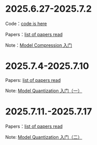 # 2025.6.27-2025.7.2

Code：[code is here](./first-week/code/)

Papers：[list of papers read](./first-week/papers/)

Note：[Model Compression 入门](https://www.yuque.com/active_sky/jqxx/ogs9p7gvo2fsr4br?singleDoc)

# 2025.7.4-2025.7.10

Papers: [list of papers read](./second-week/papers/)

Note: [Model Quantization 入门（一）](https://www.yuque.com/active_sky/jqxx/mgyk67yqumzl6h98)


# 2025.7.11.-2025.7.17

Papers：[list of papers read](./third-week/papers/)

Note: [Model Quantization 入门（二）](https://www.yuque.com/active_sky/jqxx/ryf9dcgcldpu76zy)